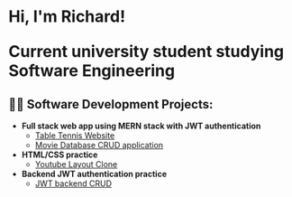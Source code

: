 <h1>Hi, I'm Richard! <br/><p>Current university student studying Software Engineering</p>

<h2>👨‍💻 Software Development Projects:</h2>

- <b>Full stack web app using MERN stack with JWT authentication</b>
  - [Table Tennis Website](https://github.com/RichardLi88/WebDev/tree/main/richard_table_tennis)
  - [Movie Database CRUD application](https://github.com/RichardLi88/WebDev/tree/main/movieDatabase)
- <b>HTML/CSS practice</b>
  - [Youtube Layout Clone](https://github.com/RichardLi88/WebDev/tree/main/youtube_clone)
- <b>Backend JWT authentication practice</b>
  - [JWT backend CRUD](https://github.com/RichardLi88/WebDev/tree/main/jwt_practice)

